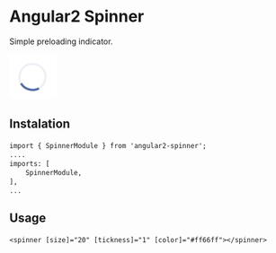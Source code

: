 # Angular2 Spinner

Simple preloading indicator.

![preview](preview.png)

## Instalation

```
import { SpinnerModule } from 'angular2-spinner';
....
imports: [
    SpinnerModule,
],
...
 ```

## Usage

```
<spinner [size]="20" [tickness]="1" [color]="#ff66ff"></spinner>
```
